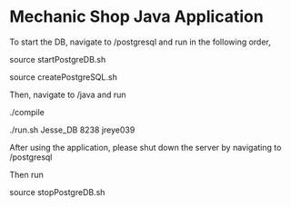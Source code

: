 # Mechanic Shop Java Application

To start the DB, navigate to /postgresql and run in the following order,

source startPostgreDB.sh

source createPostgreSQL.sh

Then, navigate to /java and run

./compile

./run.sh Jesse_DB 8238 jreye039

After using the application, please shut down the server by navigating to /postgresql

Then run

source stopPostgreDB.sh
